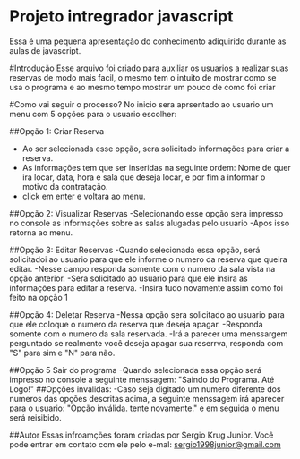 # Projeto intregrador javascript
Essa é uma pequena apresentação do conhecimento adiquirido durante as aulas de javascript.

#Introdução
Esse arquivo foi criado para auxiliar os usuarios a realizar suas reservas de modo mais facil, o mesmo tem o intuito de mostrar como se usa o programa e ao mesmo tempo mostrar um pouco de como foi criar 

#Como vai seguir o processo?
No inicio sera aprsentado ao usuario um menu com 5 opções para o usuario escolher:

##Opção 1: Criar Reserva 
- Ao ser selecionada esse opção, sera solicitado informações para criar a reserva.
- As informações tem que ser inseridas na seguinte ordem: Nome de quer ira locar, data, hora e sala que deseja locar, e por fim a informar o motivo da contratação.
- click em enter e voltara ao menu.

##Opção 2: Visualizar Reservas
-Selecionando esse opção sera impresso no console as informações sobre as salas alugadas pelo usuario
-Apos isso retorna ao menu.

##Opção 3: Editar Reservas
-Quando selecionada essa opção, será solicitadoi ao usuario para que ele informe o numero da reserva que queira editar.
-Nesse campo responda somente com o numero da sala vista na opção anterior.
-Sera solicitado ao usuario para que ele insira as informações para editar a reserva.
-Insira tudo novamente assim como foi feito na opção 1

##Opção 4: Deletar Reserva
-Nessa opção sera solicitado ao usuario para que ele coloque o numero da reserva que deseja apagar.
-Responda somente com o numero da sala reservada.
-Irá a parecer uma menssargem perguntado se realmente você deseja apagar sua reserrva, responda com "S" para sim e "N" para não.

##Opção 5 Sair do programa 
-Quando selecionada essa opção será impresso no console a seguinte menssagem: "Saindo do Programa. Até Logo!"
##Opções invalidas:
-Caso seja digitado um numero diferente dos numeros das opções descritas acima, a seguinte menssagem irá aparecer para o usuario: "Opção inválida. tente novamente." e em seguida o menu será reisibido.

##Autor 
Essas infroamções foram criadas por Sergio Krug Junior. Você pode entrar em contato com ele pelo e-mal: sergio1998junior@gmail.com
